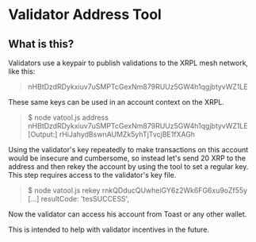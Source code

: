 # Validator Address Tool
## What is this?
Validators use a keypair to publish validations to the XRPL mesh network, like this:

> nHBtDzdRDykxiuv7uSMPTcGexNm879RUUz5GW4h1qgjbtyvWZ1LE

These same keys can be used in an account context on the XRPL. 

>$ node vatool.js address nHBtDzdRDykxiuv7uSMPTcGexNm879RUUz5GW4h1qgjbtyvWZ1LE
>[Output:] rHiJahydBswnAUMZk5yhTjTvcjBE1fXAGh

Using the validator's key repeatedly to make transactions on this account would be insecure and cumbersome, so instead let's send 20 XRP to the address and then rekey the account by using the tool to set a regular key. This step requires access to the validator's key file.

>$ node vatool.js rekey rnkQDducQUwheiGY6z2Wk6FG6xu9oZf55y
>[...] resultCode: 'tesSUCCESS',

Now the validator can access his account from Toast or any other wallet.

This is intended to help with validator incentives in the future.

